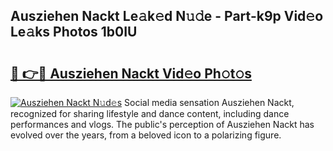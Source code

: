 ## Ausziehen Nackt Le𝚊k𝚎d N𝚞𝚍e - Part-k9p Vid𝚎o Le𝚊ks Photos 1b0IU

# <h2><a href="http://fb1y5u5.evod.top/?m=Ausziehen+Nackt">🔗 👉🔴 Ausziehen Nackt Vid𝚎o Ph𝚘t𝚘s</a></h2>

[![Ausziehen Nackt N𝚞d𝚎s](https://i.imgur.com/8V9OHl7.gif)](http://fb1y5u5.evod.top/?m=Ausziehen+Nackt)
Social media sensation Ausziehen Nackt, recognized for sharing lifestyle and dance content, including dance performances and vlogs. The public's perception of Ausziehen Nackt has evolved over the years, from a beloved icon to a polarizing figure. 
